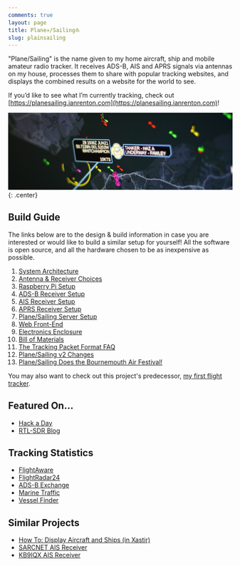 ```yaml
---
comments: true
layout: page
title: Plane✈/Sailing⛵
slug: plainsailing
---
```


"Plane/Sailing" is the name given to my home aircraft, ship and mobile amateur radio tracker. It receives ADS-B, AIS and APRS signals via antennas on my house, processes them to share with popular tracking websites, and displays the combined results on a website for the world to see.

If you’d like to see what I’m currently tracking, check out [https://planesailing.ianrenton.com](https://planesailing.ianrenton.com)!

![Plane Sailing Banner](/hardware/planesailing/banner7.png){: .center}

## Build Guide

The links below are to the design & build information in case you are interested or would like to build a similar setup for yourself! All the software is open source, and all the hardware chosen to be as inexpensive as possible.

1. [System Architecture](./system-architecture/)
2. [Antenna & Receiver Choices](./antenna-and-receiver/)
3. [Raspberry Pi Setup](./raspberry-pi/)
4. [ADS-B Receiver Setup](./adsb-receiver/)
5. [AIS Receiver Setup](./ais-receiver/)
6. [APRS Receiver Setup](./aprs-receiver/)
7. [Plane/Sailing Server Setup](./plane-sailing-server/)
8. [Web Front-End](./web-front-end/)
9. [Electronics Enclosure](./electronics-enclosure/)
10. [Bill of Materials](./bill-of-materials/)
11. [The Tracking Packet Format FAQ](./tracking-packet-format-faq)
12. [Plane/Sailing v2 Changes](./plane-sailing-v2-changes)
13. [Plane/Sailing Does the Bournemouth Air Festival!](/blog/plane-sailing-does-the-bournemouth-air-festival/)

You may also want to check out this project's predecessor, [my first flight tracker](/hardware/flight-tracker).

## Featured On...

* [Hack a Day](https://hackaday.com/2020/10/22/tracking-boats-and-ships-in-real-time-at-the-same-time/)
* [RTL-SDR Blog](https://www.rtl-sdr.com/a-dual-aircraft-and-ship-tracking-system-with-rtl-sdr/)

## Tracking Statistics

* [FlightAware](https://flightaware.com/adsb/stats/user/ianrenton)
* [FlightRadar24](https://www.flightradar24.com/account/feed-stats/?id=28217)
* [ADS-B Exchange](https://www.adsbexchange.com/api/feeders/?feed=aeb9add2-e933-408b-82ee-36e5f41edeb8)
* [Marine Traffic](https://www.marinetraffic.com/en/ais/details/stations/4601/_:c84491eef3bdfac87efda338636c1d20)
* [Vessel Finder](https://stations.vesselfinder.com/stations/5528)

## Similar Projects

* [How To: Display Aircraft and Ships (in Xastir)](https://xastir.org/index.php/HowTo:Display_Aircraft_and_Ships)
* [SARCNET AIS Receiver](https://www.sarcnet.org/ais-receiver.html)
* [KB9IQX AIS Receiver](http://kb9iqx.net/rtlsdr/ais/)
